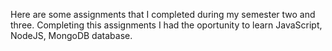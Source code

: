Here are some assignments that I completed during my semester two and three. 
Completing this assignments I had the oportunity to learn JavaScript, NodeJS, MongoDB database.

